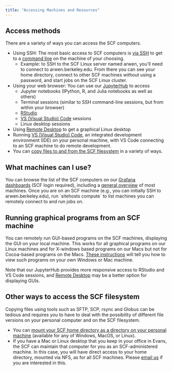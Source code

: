 ```yaml
---
title: "Accessing Machines and Resources"
---
```

## Access methods

There are a variety of ways you can access the SCF computers.

- Using SSH: The most basic access to SCF computers is
  [via SSH](./access/ssh.md) to get to a [command line](./kb/unix.md)
  on the machine of your choosing.
  - Example: to SSH to the SCF Linux server named arwen, you'll need to
    connect to arwen.berkeley.edu. From there you can see your home
    directory, connect to other SCF machines without using a password,
    and start jobs on the SCF Linux cluster. 
- Using your web browser: You can use our [JupyterHub](./access/jupyterhub.md)
  to access
  - Jupyter notebooks (IPython, R, and Julia notebooks as well as
    others)
  - Terminal sessions (similar to SSH command-line sessions, but from
    within your browser)
  - [RStudio](./software/rstudio.md)
  - [VS (Visual Studio) Code](./software/vscode.md) sessions
  - Linux desktop sessions
- Using [Remote Desktop](./access/remote-desktop.md) to get a graphical Linux desktop
- Running [VS (Visual Studio) Code](./software/vscode.md), an integrated development environment (IDE) on your
  personal machine, with VS Code connecting to an SCF machine to do
  remote development.
- You can [copy files to and from the SCF filesystem](./access/copying-files.md) in a variety of ways.

## What machines can I use?

You can browse the list of the SCF computers on our
[Grafana dashboards](./servers/monitoring.md) (SCF login required), including a
[general
overview](https://grafana.stat.berkeley.edu/d/overview/1-overview?orgId=1)
of most machines. Once you are on an SCF machine (e.g., you can
initially SSH to arwen.berkeley.edu), run \`sitehosts compute\` to list
machines you can remotely connect to and run jobs on.

## Running graphical programs from an SCF machine

You can remotely run GUI-based programs on the SCF machines, displaying
the GUI on your local machine. This works for all graphical programs on
our Linux machines and for X-windows based programs on our Macs but not
for Cocoa-based programs on the Macs.
[These instructions](./access/X11.md) will tell you how to view such programs on your own
Windows or Mac machine.

Note that our JupyterHub provides more responsive access to RStudio and
VS Code sessions, and [Remote Desktop](./access/remote-desktop.md) may be a better option for displaying GUIs.

## Other ways to access the SCF filesystem

Copying files using tools such as SFTP, SCP, rsync and Globus can be
tedious and requires you to have to deal with the possibility of
different file versions on your personal computer and on the SCF
filesystem.

- You can [mount your SCF home directory as a directory on your personal machine](./access/remote-files.md) (available
  for any of Windows, MacOS, or Linux).
- If you have a Mac or Linux desktop that you keep in your office in
  Evans, the SCF can maintain that computer for you as an
  SCF-administered machine. In this case, you will have direct access to
  your home directory, mounted via NFS, as for all SCF machines. Please
  [email us](mailto:manager@stat.berkeley.edu) if you are interested in
  this.

